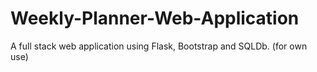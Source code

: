 # Weekly-Planner-Web-Application
A full stack web application using Flask, Bootstrap and SQLDb. (for own use)
